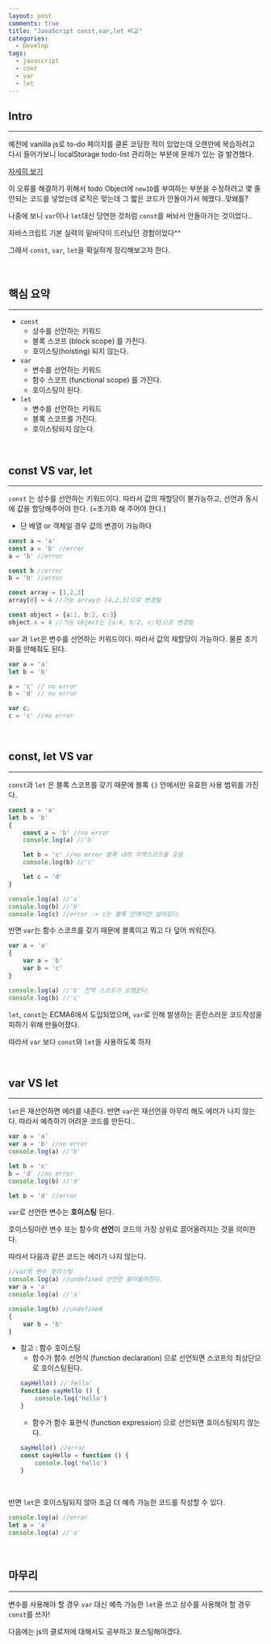 ```yaml
---
layout: post
comments: true
title: "JavaScript const,var,let 비교"
categories:
  - Develop
tags:
  - javascript
  - cont
  - var
  - let
---
```


## Intro
---
예전에 vanilla js로 to-do 페이지를 클론 코딩한 적이 있었는데 오랜만에 복습하려고 다시 들어가보니 localStorage todo-list 관리하는 부분에 문제가 있는 걸 발견했다.

<a href="https://github.com/kwonsye/clock_and_todoList_app">자세히 보기</a>

이 오류를 해결하기 위해서 todo Object에 `newID`를 부여하는 부분을 수정하려고 몇 줄 안되는 코드를 넣었는데 로직은 맞는데 그 짧은 코드가 안돌아가서 헤맸다..맞왜틀?

나중에 보니 `var`이나 `let`대신 당연한 것처럼 `const`를 써놔서 안돌아가는 것이었다..

자바스크립트 기본 실력의 밑바닥이 드러났던 경험이었다^^

그래서 `const`, `var`, `let`을 확실하게 정리해보고자 한다.

<br>

## 핵심 요약
---
- `const` 
    - 상수를 선언하는 키워드
    - 블록 스코프 (block scope) 를 가진다.
    - 호이스팅(hoisting) 되지 않는다.
- `var` 
    - 변수를 선언하는 키워드
    - 함수 스코프 (functional scope) 를 가진다.
    - 호이스팅이 된다.
-  `let` 
    - 변수를 선언하는 키워드
    - 블록 스코프를 가진다.
    - 호이스팅되지 않는다.

<br>

## const VS var, let
--- 
`const` 는 상수를 선언하는 키워드이다. 따라서 값의 재할당이 불가능하고, 선언과 동시에 값을 할당해주어야 한다. (=초기화 해 주어야 한다.)
- 단 배열 or 객체일 경우 값의 변경이 가능하다

```javascript
const a = 'a'
const a = 'b' //error
a = 'b' //error

const b //error
b = 'b' //error

const array = [1,2,3]
array[0] = 4 //가능 array는 [4,2,3]으로 변경됨

const object = {a:1, b:2, c:3}
object.a = 4 //가능 object는 {a:4, b:2, c:3}으로 변경됨
```
`var` 과 `let`은 변수를 선언하는 키워드이다. 따라서 값의 재할당이 가능하다. 물론 초기화를 안해줘도 된다.
```javascript
var a = 'a'
let b = 'b'

a = 'c' // no error
b = 'd' // no error

var c;
c = 'c' //no error
```

<br>

## const, let VS var
---
`const`과 `let` 은 블록 스코프를 갖기 때문에 블록 `{}` 안에서만 유효한 사용 범위를 가진다.
```javascript
const a = 'a'
let b = 'b'
{
    const a = 'b' //no error
    console.log(a) //'b'

    let b = 'c' //no error 블록 내의 지역스코프를 갖음
    console.log(b) //'c'

    let c = 'd'
}

console.log(a) //'a'
console.log(b) //'b'
console.log(c) //error -> c는 블록 안에서만 살아있다.
```
반면 `var`는 함수 스코프를 갖기 때문에 블록이고 뭐고 다 덮어 씌워진다.
```javascript
var a = 'a'
{
    var a = 'b'
    var b = 'c'
}

console.log(a) //'b' 전역 스코프가 오염된다.
console.log(b) //'c'
```

`let`, `const`는 ECMA6에서 도입되었으며, `var`로 인해 발생하는 혼란스러운 코드작성을 피하기 위해 만들어졌다.

따라서 `var` 보다 `const`와 `let`을 사용하도록 하자

<br>

## var VS let
---

`let`은 재선언하면 에러를 내준다. 반면 `var`은 재선언을 아무리 해도 에러가 나지 않는다. 따라서 예측하기 어려운 코드를 만든다..
```javascript
var a = 'a'
var a = 'b' //no error
console.log(a) //'b'

let b = 'c'
b = 'd' //no error
console.log(b) //'d'

let b = 'd' //error
```

`var`로 선언한 변수는 <b>호이스팅</b> 된다. 

호이스팅이란 변수 또는 함수의 <b>선언</b>이 코드의 가장 상위로 끌어올려지는 것을 의미한다.

따라서 다음과 같은 코드는 에러가 나지 않는다.
```javascript
//var의 변수 호이스팅
console.log(a) //undefined 선언만 끌어올려진다.
var a = 'a'
console.log(a) //'a'

console.log(b) //undefined
{
    var b = 'b'
}
```
- 참고 : 함수 호이스팅
    - 함수가 함수 선언식 (function declaration) 으로 선언되면 스코프의 최상단으로 호이스팅된다.
    ```javascript
    sayHello() //'hello'
    function sayHello () {
        console.log('hello')
    }
    ```
    - 함수가 함수 표현식 (function expression) 으로 선언되면 호이스팅되지 않는다.
    ```javascript
    sayHello() //error
    const sayHello = function () {
        console.log('hello')
    }
    ```

<br>

반면 `let`은 호이스팅되지 않아 조금 더 예측 가능한 코드를 작성할 수 있다.
```javascript
console.log(a) //error
let a = 'a'
console.log(a) //'a'
```
<br>

## 마무리
---
변수를 사용해야 할 경우 `var` 대신 예측 가능한 `let`을 쓰고 상수를 사용해야 할 경우 `const`를 쓰자!

다음에는 js의 클로저에 대해서도 공부하고 포스팅해야겠다.